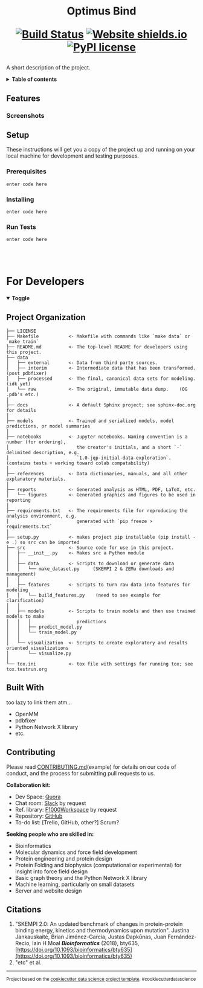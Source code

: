 <h1 align="center"> Optimus Bind 

[![Build Status](https://travis-ci.org/tcardlab/optimus_bind_sample.png?branch=master)](https://travis-ci.org/tcardlab/optimus_bind_sample) 
[![Website shields.io](https://img.shields.io/website-up-down-green-red/http/domainName.io.svg)](http://shields.io/)
[![PyPI license](https://img.shields.io/pypi/l/ansicolortags.svg)](https://pypi.python.org/pypi/ansicolortags/)
</h1> 

A short description of the project.

<details>
<summary><b>Table of contents </b></summary>

## Table of content
 - [Features](#Features)
	 - [Screenshots](#Screenshots)
 - [Setup](#Setup)
	 - [Prerequisites](#Prerequisites)
	 - [Installing](#Installing)
	 - [Run Tests](#Run-Tests)
 - [For Developers](#For-Developers)
	 - [Project Organization](#Project Organization)
	 - [Built With](#Built With)
	 - [Contributing](#Contributing)
 - [Citations](#Citations)
</details>

## Features

### Screenshots

## Setup
These instructions will get you a copy of the project up and running on your local machine for development and testing purposes.

### Prerequisites 

    enter code here

### Installing

    enter code here

### Run Tests

    enter code here

<br>
<br>

# For Developers
<details id="Devs" open>
<summary> <strong>Toggle</strong> </summary>

Project Organization
------------

    ├── LICENSE
    ├── Makefile           <- Makefile with commands like `make data` or `make train`
    ├── README.md          <- The top-level README for developers using this project.
    ├── data
    │   ├── external       <- Data from third party sources.
    │   ├── interim        <- Intermediate data that has been transformed.   (post pdbfixer)
    │   ├── processed      <- The final, canonical data sets for modeling.   (idk yet)
    │   └── raw            <- The original, immutable data dump.    (OG .pdb's etc.)
    │
    ├── docs               <- A default Sphinx project; see sphinx-doc.org for details
    │
    ├── models             <- Trained and serialized models, model predictions, or model summaries
    │
    ├── notebooks          <- Jupyter notebooks. Naming convention is a number (for ordering),
    │                         the creator's initials, and a short `-` delimited description, e.g.
    │                         `1.0-jqp-initial-data-exploration`.     (contains tests + working toward colab compatability)
    │
    ├── references         <- Data dictionaries, manuals, and all other explanatory materials.
    │
    ├── reports            <- Generated analysis as HTML, PDF, LaTeX, etc.
    │   └── figures        <- Generated graphics and figures to be used in reporting
    │
    ├── requirements.txt   <- The requirements file for reproducing the analysis environment, e.g.
    │                         generated with `pip freeze > requirements.txt`
    │
    ├── setup.py           <- makes project pip installable (pip install -e .) so src can be imported
    ├── src                <- Source code for use in this project.
    │   ├── __init__.py    <- Makes src a Python module
    │   │
    │   ├── data           <- Scripts to download or generate data
    │   │   └── make_dataset.py     (SKEMPI 2 & ZEMu downloads and management)
    │   │
    │   ├── features       <- Scripts to turn raw data into features for modeling
    │   │   └── build_features.py    (need to see example for clarification)
    │   │
    │   ├── models         <- Scripts to train models and then use trained models to make
    │   │   │                 predictions
    │   │   ├── predict_model.py
    │   │   └── train_model.py
    │   │
    │   └── visualization  <- Scripts to create exploratory and results oriented visualizations
    │       └── visualize.py
    │
    └── tox.ini            <- tox file with settings for running tox; see tox.testrun.org

## Built With
too lazy to link them atm...
 - OpenMM
 - pdbfixer
 - Python Network X library
 - etc.

## Contributing
Please read [CONTRIBUTING.md](https://gist.github.com/PurpleBooth/b24679402957c63ec426)(example) for details on our code of conduct, and the process for submitting pull requests to us.

**Collaboration kit:** 
 - Dev Space:  [Quora](https://www.quora.com/q/hxbiokqurmxybuec)
 - Chat room:  [Slack](https://bioscienceclub.slack.com/messages/CHK7D10MN/details/) by request
 - Ref. library:  [F1000Workspace](https://f1000.com/work/#/items/6730972/detail?collection=321381) by request
 - Repository:  [GitHub](https://github.com/tcardlab/optimus_bind_sample)
 - To-do list:     [Trello, GitHub, other?] Scrum?

**Seeking people who are skilled in:**
 - Bioinformatics 
 - Molecular dynamics and force field development
 - Protein engineering and protein design 
 - Protein Folding and biophysics (computational or experimental) for insight into force field design
 - Basic graph theory and the Python Network X library 
 - Machine learning, particularly on small datasets 
 - Server and website design

</details>

## Citations

 1. "SKEMPI 2.0: An updated benchmark of changes in protein-protein binding energy, kinetics and thermodynamics upon mutation".  Justina Jankauskaitė, Brian Jiménez-García, Justas Dapkūnas, Juan Fernández-Recio, Iain H Moal  _**Bioinformatics**_ (2018), bty635, [https://doi.org/10.1093/bioinformatics/bty635](https://doi.org/10.1093/bioinformatics/bty635)
 2. "etc" et al.

--------

<p><small>Project based on the <a target="_blank" href="https://drivendata.github.io/cookiecutter-data-science/">cookiecutter data science project template</a>. #cookiecutterdatascience</small></p>
<!--stackedit_data:
eyJoaXN0b3J5IjpbLTc5NDY4MDAxMCwtMTk2Mjg3OTI1LDE5NT
k0NTIyMzgsLTE4MzA2ODM0MCwxNzE0ODUzNTMzLC0xMzQzODA1
MDY5LC0xMTAzMjUxNzU5LDExMDQyOTQyNjYsMjExNjczNzc5Mi
wxNzgwNDM2ODkwLDk0NTM4ODc1MSwtMTY3MzQxNDM1MywyMTI0
Mjc4NTY1LC0zNjkzMDM1NCwtMTY3MTE5NTkxOSwtMTQ5MjExOT
Y5NSwxNjQzNDg4Myw4MTY4ODg5MDksLTE4NDQ4MzkyMTksODE0
MTM5NjA0XX0=
-->